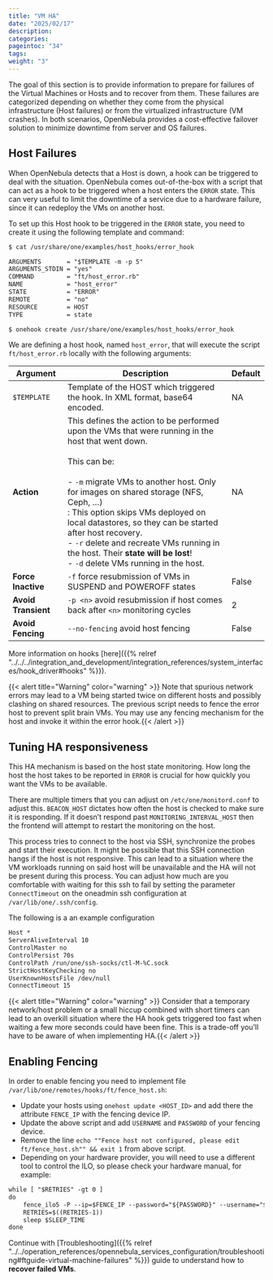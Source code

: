 ```yaml
---
title: "VM HA"
date: "2025/02/17"
description:
categories:
pageintoc: "34"
tags:
weight: "3"
---
```


<a id="ftguide"></a>

<a id="vm-ha"></a>

<!--# Virtual Machines High Availability -->

The goal of this section is to provide information to prepare for failures of the Virtual Machines or Hosts and to recover from them. These failures are categorized depending on whether they come from the physical infrastructure (Host failures) or from the virtualized infrastructure (VM crashes). In both scenarios, OpenNebula provides a cost-effective failover solution to minimize downtime from server and OS failures.

## Host Failures

When OpenNebula detects that a Host is down, a hook can be triggered to deal with the situation. OpenNebula comes out-of-the-box with a script that can act as a hook to be triggered when a host enters the `ERROR` state. This can very useful to limit the downtime of a service due to a hardware failure, since it can redeploy the VMs on another host.

To set up this Host hook to be triggered in the `ERROR` state, you need to create it using the following template and command:

```default
$ cat /usr/share/one/examples/host_hooks/error_hook

ARGUMENTS       = "$TEMPLATE -m -p 5"
ARGUMENTS_STDIN = "yes"
COMMAND         = "ft/host_error.rb"
NAME            = "host_error"
STATE           = "ERROR"
REMOTE          = "no"
RESOURCE        = HOST
TYPE            = state

$ onehook create /usr/share/one/examples/host_hooks/error_hook
```

We are defining a host hook, named `host_error`, that will execute the script `ft/host_error.rb` locally with the following arguments:

| Argument            | Description                                                                                                                                                                                                                                                                                                                                                                                                                                                     | Default   |
|---------------------|-----------------------------------------------------------------------------------------------------------------------------------------------------------------------------------------------------------------------------------------------------------------------------------------------------------------------------------------------------------------------------------------------------------------------------------------------------------------|-----------|
| `$TEMPLATE`         | Template of the HOST which triggered the hook. In XML format, base64 encoded.                                                                                                                                                                                                                                                                                                                                                                                   | NA        |
| **Action**          | This defines the action to be performed upon the VMs that were running in the host that went down.<br/><br/>This can be:<br/><br/>- `-m` migrate VMs to another host. Only for images on shared storage (NFS, Ceph, …)<br/>  : This option skips VMs deployed on local datastores, so they can be started after host recovery.<br/>- `-r` delete and recreate VMs running in the host. Their **state will be lost**!<br/>- `-d` delete VMs running in the host. | NA        |
| **Force Inactive**  | `-f` force resubmission of VMs in SUSPEND and POWEROFF states                                                                                                                                                                                                                                                                                                                                                                                                   | False     |
| **Avoid Transient** | `-p <n>` avoid resubmission if host comes back after `<n>` monitoring cycles                                                                                                                                                                                                                                                                                                                                                                                    | 2         |
| **Avoid Fencing**   | `--no-fencing` avoid host fencing                                                                                                                                                                                                                                                                                                                                                                                                                               | False     |

More information on hooks [here]({{% relref "../../../integration_and_development/integration_references/system_interfaces/hook_driver#hooks" %}}).

{{< alert title="Warning" color="warning" >}}
Note that spurious network errors may lead to a VM being started twice on different hosts and possibly clashing on shared resources. The previous script needs to fence the error host to prevent split brain VMs. You may use any fencing mechanism for the host and invoke it within the error hook.{{< /alert >}} 

## Tuning HA responsiveness

This HA mechanism is based on the host state monitoring. How long the host the host takes to be reported in `ERROR` is crucial for how quickly you want the VMs to be available.

There are multiple timers that you can adjust on `/etc/one/monitord.conf` to adjust this. `BEACON_HOST` dictates how often the host is checked to make sure it is responding. If it doesn’t respond past `MONITORING_INTERVAL_HOST` then the frontend will attempt to restart the monitoring on the host.

This process tries to connect to the host via SSH, synchronize the probes and start their execution. It might be possible that this SSH connection hangs if the host is not responsive. This can lead to a situation where the VM workloads running on said host will be unavailable and the HA will not be present during this process. You can adjust how much are you comfortable with waiting for this ssh to fail by setting the parameter `ConnectTimeout` on the oneadmin ssh configuration at `/var/lib/one/.ssh/config`.

The following is a an example configuration

```default
Host *
ServerAliveInterval 10
ControlMaster no
ControlPersist 70s
ControlPath /run/one/ssh-socks/ctl-M-%C.sock
StrictHostKeyChecking no
UserKnownHostsFile /dev/null
ConnectTimeout 15
```

{{< alert title="Warning" color="warning" >}}
Consider that a temporary network/host problem or a small hiccup combined with short timers can lead to an overkill situation where the HA hook gets triggered too fast when waiting a few more seconds could have been fine. This is a trade-off you’ll have to be aware of when implementing HA.{{< /alert >}} 

## Enabling Fencing

In order to enable fencing you need to implement file `/var/lib/one/remotes/hooks/ft/fence_host.sh`:

- Update your hosts using `onehost update <HOST_ID>` and add there the attribute `FENCE_IP` with the fencing device IP.
- Update the above script and add `USERNAME` and `PASSWORD` of your fencing device.
- Remove the line `echo ""Fence host not configured, please edit ft/fence_host.sh"" && exit 1` from above script.
- Depending on your hardware provider, you will need to use a different tool to control the ILO, so please check your hardware manual, for example:

```default
while [ "$RETRIES" -gt 0 ]
do
    fence_ilo5 -P --ip=$FENCE_IP --password="${PASSWORD}" --username="${USERNAME}" --action="${ACTION}" && exit 0
    RETRIES=$((RETRIES-1))
    sleep $SLEEP_TIME
done
```

Continue with [Troubleshooting]({{% relref "../../operation_references/opennebula_services_configuration/troubleshooting#ftguide-virtual-machine-failures" %}}) guide to understand how to **recover failed VMs**.

